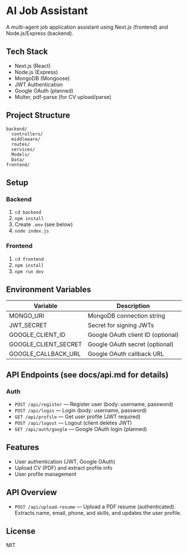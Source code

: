 # AI Job Assistant

A multi-agent job application assistant using Next.js (frontend) and Node.js/Express (backend).

## Tech Stack
- Next.js (React)
- Node.js (Express)
- MongoDB (Mongoose)
- JWT Authentication
- Google OAuth (planned)
- Multer, pdf-parse (for CV upload/parse)

## Project Structure
```
backend/
  controllers/
  middleware/
  routes/
  services/
  Models/
  Data/
frontend/
```

## Setup

### Backend
1. `cd backend`
2. `npm install`
3. Create `.env` (see below)
4. `node index.js`

### Frontend
1. `cd frontend`
2. `npm install`
3. `npm run dev`

## Environment Variables

| Variable              | Description                        |
|-----------------------|------------------------------------|
| MONGO_URI             | MongoDB connection string          |
| JWT_SECRET            | Secret for signing JWTs            |
| GOOGLE_CLIENT_ID      | Google OAuth client ID (optional)  |
| GOOGLE_CLIENT_SECRET  | Google OAuth secret (optional)     |
| GOOGLE_CALLBACK_URL   | Google OAuth callback URL          |

## API Endpoints (see docs/api.md for details)

### Auth
- `POST /api/register` — Register user (body: username, password)
- `POST /api/login` — Login (body: username, password)
- `GET /api/profile` — Get user profile (JWT required)
- `POST /api/logout` — Logout (client deletes JWT)
- `GET /api/auth/google` — Google OAuth login (planned)

## Features

- User authentication (JWT, Google OAuth)
- Upload CV (PDF) and extract profile info
- User profile management

## API Overview

- `POST /api/upload-resume` — Upload a PDF resume (authenticated). Extracts name, email, phone, and skills, and updates the user profile.

## License

MIT 